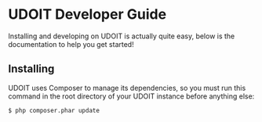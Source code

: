 # UDOIT Developer Guide

Installing and developing on UDOIT is actually quite easy, below is the documentation to help you get started!

## Installing
UDOIT uses Composer to manage its dependencies, so you must run this command in the root directory of your UDOIT instance before anything else:

``` bash
$ php composer.phar update
```
